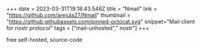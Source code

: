 +++
date = 2023-03-31T19:18:43.546Z
title = "Nmail"
link = "https://github.com/arejula27/Nmail"
thumbnail = "https://github.githubassets.com/pinned-octocat.svg"
snippet="Mail client for nostr protocol"
tags = ["mail-unhosted"," nostr"]
+++

free self-hosted, source-code
